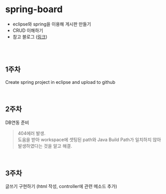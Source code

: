 ﻿# spring-board   
- eclipse와 spring을 이용해 게시판 만들기   
- CRUD 이해하기   
- 참고 블로그 ([링크](https://blog.daum.net/chan-0124/62?category=263225))

<br><br>

## 1주차   
Create spring project in eclipse and upload to github   

<br>

## 2주차 
DB연동 준비   
> 404에러 발생.   
> 도움을 받아 workspace에 셋팅된 path와 Java Build Path가 일치하지 않아 발생하였다는 것을 알고 해결.   

<br>

## 3주차   
글쓰기 구현하기 (html 작성, controller에 관련 메소드 추가)   
